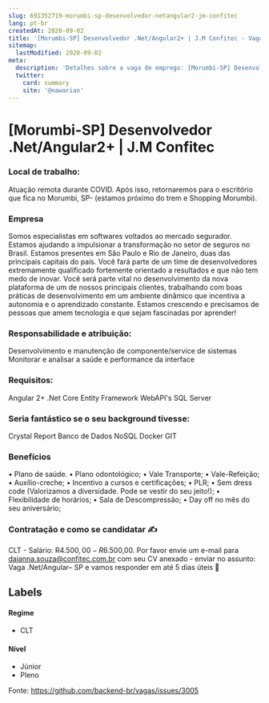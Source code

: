 ```yaml
---
slug: 691352719-morumbi-sp-desenvolvedor-netangular2-jm-confitec
lang: pt-br
createdAt: 2020-09-02
title: '[Morumbi-SP] Desenvolvedor .Net/Angular2+ | J.M Confitec - Vaga de Emprego'
sitemap:
  lastModified: 2020-09-02
meta:
  description: 'Detalhes sobre a vaga de emprego: [Morumbi-SP] Desenvolvedor .Net/Angular2+ | J.M Confitec'
  twitter:
    card: summary
    site: '@nawarian'
---
```


# [Morumbi-SP] Desenvolvedor .Net/Angular2+ | J.M Confitec

### **Local de trabalho:**
Atuação remota durante COVID. Após isso, retornaremos para o escritório que fica no Morumbi, SP- (estamos próximo do trem e Shopping Morumbi).

### **Empresa**
Somos especialistas em softwares voltados ao mercado segurador. Estamos ajudando a impulsionar a transformação no setor de seguros no Brasil. Estamos presentes em São Paulo e Rio de Janeiro, duas das principais capitais do país.
Você fará parte de um time de desenvolvedores extremamente qualificado fortemente orientado a resultados e que não tem medo de inovar.
Você será parte vital no desenvolvimento da nova plataforma de um de nossos principais clientes, trabalhando com boas práticas de desenvolvimento em um ambiente dinâmico que incentiva a autonomia e o aprendizado constante.
Estamos crescendo e precisamos de pessoas que amem tecnologia e que sejam fascinadas por aprender!

### **Responsabilidade e atribuição:**
Desenvolvimento e manutenção de componente/service de sistemas
Monitorar e analisar a saúde e performance da interface

### **Requisitos:**
Angular 2+
.Net Core
Entity Framework
WebAPI's
SQL Server

### **Seria fantástico se o seu background tivesse:**
Crystal Report
Banco de Dados NoSQL
Docker
GIT

### **Benefícios**
• Plano de saúde.
• Plano odontológico;
• Vale Transporte;
• Vale-Refeição;
• Auxílio-creche;
• Incentivo a cursos e certificações;
• PLR;
• Sem dress code (Valorizamos a diversidade. Pode se vestir do seu jeito!);
• Flexibilidade de horários;
• Sala de Descompressão;
• Day off no mês do seu aniversário;

### **Contratação e como se candidatar** ✍
CLT - Salário: R$4.500,00 - R$6.500,00.
Por favor envie um e-mail para daianna.souza@confitec.com.br com seu CV anexado - enviar no assunto: Vaga .Net/Angular– SP e vamos responder em até 5 dias úteis 💙

## Labels
<!-- retire os labels que não fazem sentido à vaga -->

#### Regime
- CLT

#### Nível
- Júnior
- Pleno





Fonte: https://github.com/backend-br/vagas/issues/3005